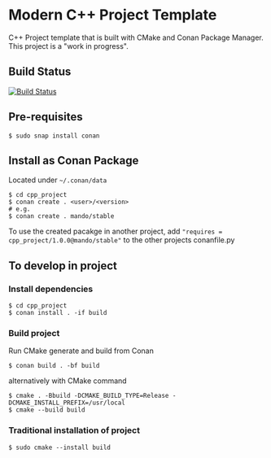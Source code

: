 # Modern C++ Project Template
C++ Project template that is built with CMake and Conan Package Manager. This project is a "work in progress".

## Build Status
[![Build Status](https://app.travis-ci.com/Portfence/cpp_project.svg?branch=main)](https://travis-ci.com/Portfence/cpp_project)


## Pre-requisites

```
$ sudo snap install conan
```

## Install as Conan Package
Located under ```~/.conan/data```
```
$ cd cpp_project
$ conan create . <user>/<version>
# e.g.
$ conan create . mando/stable
```
To use the created pacakge in another project, add ```"requires = cpp_project/1.0.0@mando/stable"``` to the other projects conanfile.py

## To develop in project

### Install dependencies
```
$ cd cpp_project
$ conan install . -if build
```
### Build project
Run CMake generate and build from Conan

```
$ conan build . -bf build
```

alternatively with CMake command

```
$ cmake . -Bbuild -DCMAKE_BUILD_TYPE=Release -DCMAKE_INSTALL_PREFIX=/usr/local
$ cmake --build build
```

### Traditional installation of project 

```
$ sudo cmake --install build
```

